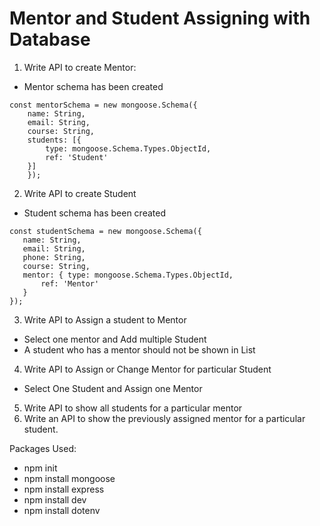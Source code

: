 # Mentor and Student Assigning with Database
1. Write API to create Mentor:

 - Mentor schema has been created

```
const mentorSchema = new mongoose.Schema({
    name: String,
    email: String,
    course: String,
    students: [{
        type: mongoose.Schema.Types.ObjectId,
        ref: 'Student'
    }]
    });
```    
2. Write API to create Student

 - Student schema has been created

 ```
 const studentSchema = new mongoose.Schema({
    name: String,
    email: String,
    phone: String,
    course: String,
    mentor: { type: mongoose.Schema.Types.ObjectId,
        ref: 'Mentor'
    }
});
```
3. Write API to Assign a student to Mentor

  - Select one mentor and Add multiple Student 
  - A student who has a mentor should not be shown in List

4. Write API to Assign or Change Mentor for particular Student

  - Select One Student and Assign one Mentor

5. Write API to show all students for a particular mentor
6. Write an API to show the previously assigned mentor for a particular student.

Packages Used:
 
 - npm init
 - npm install mongoose
 - npm install express
 - npm install dev
 - npm install dotenv

